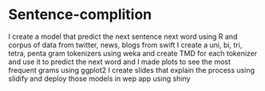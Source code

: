 # Sentence-complition
I create a model that predict the next sentence next word using R and corpus of data from twitter, news, blogs from swift I create a uni, bi, tri, tetra, penta gram tokenizers using weka and create TMD for each tokenizer and use it to predict the next word and I made plots to see the most frequent grams using ggplot2
I create slides that explain the process using slidify and deploy those models in wep app using shiny  
